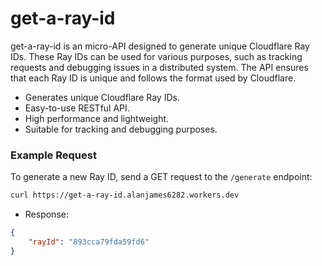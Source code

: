 # get-a-ray-id

get-a-ray-id is an micro-API designed to generate unique Cloudflare Ray IDs. These Ray IDs can be used for various purposes, such as tracking requests and debugging issues in a distributed system. The API ensures that each Ray ID is unique and follows the format used by Cloudflare.

- Generates unique Cloudflare Ray IDs.
- Easy-to-use RESTful API.
- High performance and lightweight.
- Suitable for tracking and debugging purposes.

### Example Request

To generate a new Ray ID, send a GET request to the `/generate` endpoint:

```bash
curl https://get-a-ray-id.alanjames6282.workers.dev
```

- Response:

```json
{
	"rayId": "893cca79fda59fd6"
}
```
